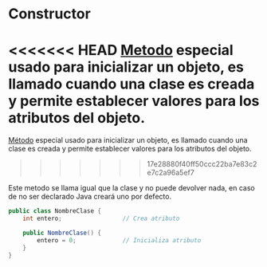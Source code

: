 # Constructor
<<<<<<< HEAD
[Metodo](Metodo.md) especial usado para inicializar un objeto, es llamado cuando una clase es creada y permite establecer valores para los atributos del objeto.
=======
[Método](M%C3%A9todo.md) especial usado para inicializar un objeto, es llamado cuando una clase es creada y permite establecer valores para los atributos del objeto.
>>>>>>> 17e28880f40ff50ccc22ba7e83c2e7c2a96a5ef7

Este metodo se llama igual que la clase y no puede devolver nada, en caso de no ser declarado Java creará uno por defecto.

```java
public class NombreClase {
	int entero;					// Crea atributo

	public NombreClase() {
		entero = 0;				// Inicializa atributo
	}
}
```
